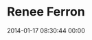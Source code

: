 ---
title: "Renee Ferron"
date: 2014-01-17 08:30:44 00:00
permalink: /rferron
twitter: "rferron"
likes: [2201,2169,2135,2125,2100,39,2207]
id: 2210
gravatar: "http://www.gravatar.com/avatar/0e3e8795adb74f08f2c210bdeb94b66c"
---